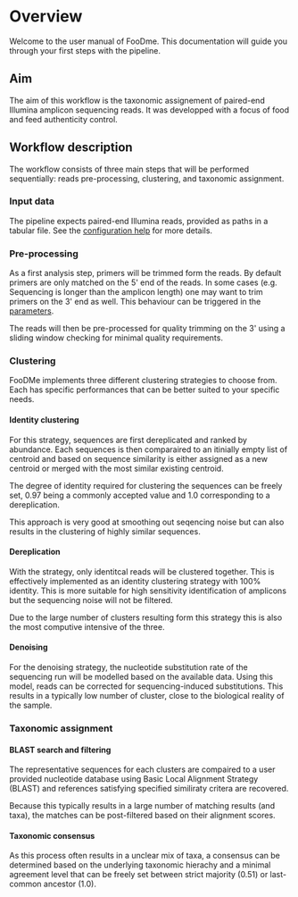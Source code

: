 # Overview

Welcome to the user manual of FooDme.
This documentation will guide you through your first steps with the pipeline.

## Aim

The aim of this workflow is the taxonomic assignement of paired-end Illumina amplicon sequencing reads.
It was developped with a focus of food and feed authenticity control.

## Workflow description

The workflow consists of three main steps that will be performed sequentially: reads pre-processing,
clustering, and taxonomic assignment.

### Input data

The pipeline expects paired-end Illumina reads, provided as paths in a tabular file.
See the [configuration help](configuration.md) for more details.

### Pre-processing

As a first analysis step, primers will be trimmed form the reads. By default primers are only matched on 
the 5' end of the reads. In some cases (e.g. Sequencing is longer than the amplicon length) one may want
to trim primers on the 3' end as well. This behaviour can be triggered in the [parameters](configuration.md). 

The reads will then be pre-processed for quality trimming on the 3' using a sliding window checking for minimal 
quality requirements.

### Clustering

FooDMe implements three different clustering strategies to choose from. Each has specific performances
that can be better suited to your specific needs.

#### Identity clustering

For this strategy, sequences are first dereplicated and ranked by abundance.
Each sequences is then comparaired to an itinially empty list of centroid and 
based on sequence similarity is either assigned as a new centroid or merged with 
the most similar existing centroid.

The degree of identity required for clustering the sequences can be freely set, 0.97 
being a commonly accepted value and 1.0 corresponding to a dereplication.

This approach is very good at smoothing out seqencing noise but can also results
in the clustering of highly similar sequences.

#### Dereplication

With the strategy, only identitcal reads will be clustered together.
This is effectively implemented as an identity clustering strategy with 100% identity.
This is more suitable for high sensitivity identification of amplicons but
the sequencing noise will not be filtered.

Due to the large number of clusters resulting form this strategy this is also the most 
computive intensive of the three.

#### Denoising

For the denoising strategy, the nucleotide substitution rate of the sequencing run 
will be modelled based on the available data. Using this model, reads can be corrected 
for sequencing-induced substitutions. This results in a typically low number of cluster, 
close to the biological reality of the sample.

### Taxonomic assignment

#### BLAST search and filtering

The representative sequences for each clusters are compaired to a user provided nucleotide
database using Basic Local Alignment Strategy (BLAST) and references satisfying specified 
similiraty critera are recovered.

Because this typically results in a large number of matching results (and taxa), the matches 
can be post-filtered based on their alignment scores.

#### Taxonomic consensus

As this process often results in a unclear mix of taxa, a consensus can be determined based 
on the underlying taxonomic hierachy and a minimal agreement level that can be freely set
between strict majority (0.51) or last-common ancestor (1.0).
